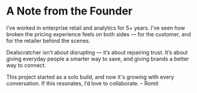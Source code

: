 # A Note from the Founder

I’ve worked in enterprise retail and analytics for 5+ years. I’ve seen how broken the pricing experience feels on both sides — for the customer, and for the retailer behind the scenes.

Dealscratcher isn’t about disrupting — it’s about repairing trust. It’s about giving everyday people a smarter way to save, and giving brands a better way to connect.

This project started as a solo build, and now it's growing with every conversation. If this resonates, I’d love to collaborate.
– Romit
